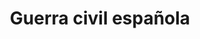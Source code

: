 ﻿---
title: "Guerra civil española"
permalink: periodes_24.html
layout: periode
dataInici: 1936-07-17
dataFi: 1939-04-01
sidebar: periodes
pares:
  - 472:
    title: "1914-1945"
    dataInici: "(1914)"
    dataFi: "(1945)"

fills:
  - 832:
    title: "Campaña de Extremadura"
    dataInici: "(1936-08-03)"
    dataFi: "(1936-08-28)"

  - 667:
    title: "Batalla del Jarama"
    dataInici: "(1937-02-06)"
    dataFi: "(1937-02-27)"

  - 668:
    title: "Batalla de Guadalajara"
    dataInici: "(1937-03-08)"
    dataFi: "(1937-03-23)"

  - 359:
    title: "Campaña de Vizcaya"
    dataInici: "(1937-03-31)"
    dataFi: "(1937-07-01)"

  - 666:
    title: "Batalla de Brunete"
    dataInici: "(1937-07-06)"
    dataFi: "(1937-07-25)"

  - 703:
    title: "Batalla del Ebro"
    dataInici: "(1938-07-25)"
    dataFi: "(1938-11-16)"

  - 669:
    title: "Batalla de Valsequillo"
    dataInici: "(1939-01-05)"
    dataFi: "(1939-02-04)"

jocsPrincipals:
  - title: "¡Arriba España!"
    bggId: 10234

  - title: "1936: Guerra civil"
    bggId: 27680

  - title: "Cruzada y revolución"
    bggId: 31790

  - title: "España 1936"
    bggId: 31291

  - title: "Popular front"
    bggId: 68603

  - title: "The Spanish Civil War 1936-1939"
    bggId: 34659

  - title: "For Whom the Bell Tolls"
    bggId: 17895
    dataInici: 
    dataFi: 

jocsEscenaris:
  - title: "ASL Pack - Action Pack #6: A Decade of War (First Edition) "
    bggId: 55936
    dataInici: 
    dataFi: 

  - title: "A las Barricadas!"
    bggId: 26250
    dataInici: 
    dataFi: 

jocsEpoca:
jocsEpocaEscenaris:
---
